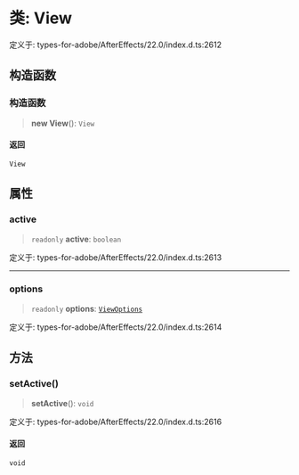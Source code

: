 # 类: View

定义于: types-for-adobe/AfterEffects/22.0/index.d.ts:2612

## 构造函数

### 构造函数

> **new View**(): `View`

#### 返回

`View`

## 属性

### active

> `readonly` **active**: `boolean`

定义于: types-for-adobe/AfterEffects/22.0/index.d.ts:2613

***

### options

> `readonly` **options**: [`ViewOptions`](ViewOptions.md)

定义于: types-for-adobe/AfterEffects/22.0/index.d.ts:2614

## 方法

### setActive()

> **setActive**(): `void`

定义于: types-for-adobe/AfterEffects/22.0/index.d.ts:2616

#### 返回

`void`
